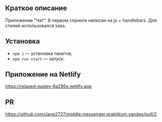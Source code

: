 
## Краткое описание

Приложение "Чат".
В первом спринте написан на js + handlebars.
Для стилей использовался sass.

## Установка

- `npm i` — установка пакетов,
- `npm run start` — запуск.

## Приложение на Netlify

https://relaxed-easley-6a295e.netlify.app

## PR

https://github.com/Jane2727/middle.messenger.praktikum.yandex/pull/2

